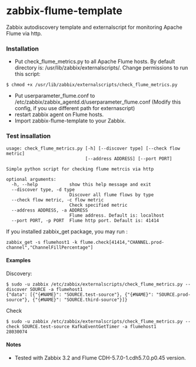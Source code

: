# zabbix-flume-template
Zabbix autodiscovery template and externalscript for monitoring Apache Flume via http.


### Installation
* Put check_flume_metrics.py to all Apache Flume hosts. By default directory is: /usr/lib/zabbix/externalscripts/. Change permissions to run this script:
```
$ chmod +x /usr/lib/zabbix/externalscripts/check_flume_metrics.py
```
* Put userparameter_flume.conf to /etc/zabbix/zabbix_agentd.d/userparameter_flume.conf (Modify this config, if you use different path for externascript)
* restart zabbix agent on Flume hosts.
* Import zabbix-flume-template to your Zabbix.


### Test insallation


```
usage: check_flume_metrics.py [-h] [--discover type] [--check flow metric]
                              [--address ADDRESS] [--port PORT]

Simple python script for checking flume metrcis via http

optional arguments:
  -h, --help            show this help message and exit
  --discover type, -d type
                        Discover all flume flows by type
  --check flow metric, -c flow metric
                        Check specified metric
  --address ADDRESS, -a ADDRESS
                        Flume address. Default is: localhost
  --port PORT, -p PORT  Flume http port. Default is: 41414
```

If you installed zabbix_get package, you may run :
```
zabbix_get -s flumehost1 -k flume.check[41414,"CHANNEL.prod-channel","ChannelFillPercentage"]

```

#### Examples

Discovery:

```
$ sudo -u zabbix /etc/zabbix/externalscripts/check_flume_metrics.py --discover SOURCE -a flumehost1
{"data": [{"{#NAME}": "SOURCE.test-source"}, {"{#NAME}": "SOURCE.prod-source"}, {"{#NAME}": "SOURCE.third-source"}]}

```

Check

```
$ sudo -u zabbix /etc/zabbix/externalscripts/check_flume_metrics.py --check SOURCE.test-source KafkaEventGetTimer -a flumehost1
28030074
```

#### Notes
* Tested with Zabbix 3.2 and Flume CDH-5.7.0-1.cdh5.7.0.p0.45 version.